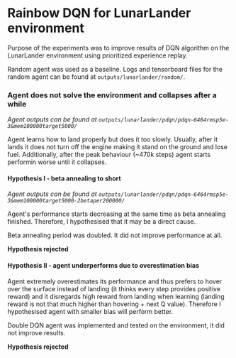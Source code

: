 # Rainbow DQN for LunarLander environment

Purpose of the experiments was to improve results of DQN algorithm 
on the LunarLander environment using prioritized experience replay.

Random agent was used as a baseline. Logs and tensorboard files for the random
agent can be found at `outputs/lunarlander/random/`.

### Agent does not solve the environment and collapses after a while
*Agent outputs can be found at `outputs/lunarlander/pdqn/pdqn-6464rmsp5e-3&mem100000target5000/`*

Agent learns how to land properly but does it too slowly. Usually, after it 
lands it does not turn off the engine making it stand on the ground and lose
fuel. Additionally, after the peak behaviour (~470k steps) agent starts
performin worse until it collapses.

#### Hypothesis I - beta annealing to short
*Agent outputs can be found at `outputs/lunarlander/pdqn/pdqn-6464rmsp5e-3&mem100000target5000-2betaper200000/`*

Agent's performance starts decreasing at the same time as beta annealing
finished. Therefore, I hypothesised that it may be a direct cause.

Beta annealing period was doubled. It did not improve performance at all.

**Hypothesis rejected**

#### Hypothesis II - agent underperforms due to overestimation bias


Agent extremely overestimates its performance and thus prefers to hover
over the surface instead of landing (it thinks every step provides
positive reward) and it disregards high reward from landing when learning
(landing reward is not that much higher than hovering + next Q value).
Therefore I hypothesised agent with smaller bias will perform better.

Double DQN agent was implemented and tested on the environment, it did not
improve results.

**Hypothesis rejected**